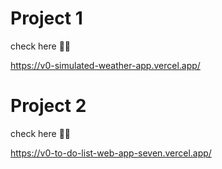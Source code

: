 # Project 1

check here 🛑🛑

https://v0-simulated-weather-app.vercel.app/

# Project 2

check here 🛑🛑

https://v0-to-do-list-web-app-seven.vercel.app/
